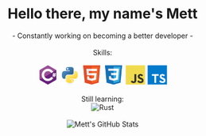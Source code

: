 <div align="center">
  <h1>Hello there, my name's Mett</h1>
  - Constantly working on becoming a better developer -
  <br />
  <br />
  Skills:
  <br />
  <br />
  <img src="https://raw.githubusercontent.com/devicons/devicon/master/icons/csharp/csharp-original.svg" alt="C#" width="40" height="40"/>
  <img src="https://raw.githubusercontent.com/devicons/devicon/master/icons/python/python-original.svg" alt="Python" width="40" height="40"/>
  <img src="https://raw.githubusercontent.com/devicons/devicon/master/icons/html5/html5-original.svg" alt="HTML" width="40" height="40"/>
  <img src="https://raw.githubusercontent.com/devicons/devicon/master/icons/css3/css3-original.svg" alt="CSS" width="40" height="40"/>
  <img src="https://raw.githubusercontent.com/devicons/devicon/master/icons/javascript/javascript-original.svg" alt="JS" width="40" height="40"/>
  <img src="https://raw.githubusercontent.com/devicons/devicon/master/icons/typescript/typescript-original.svg" alt="TS" width="40" height="40"/>
  <br />
  <br />
  Still learning:
  <br />
  <img src="https://www.rust-lang.org/logos/rust-logo-512x512.png" alt="Rust" width="40"  height="40"></img>
  <br />
  <br />
    <img alt="Mett's GitHub Stats" src="https://github-readme-stats.vercel.app/api/top-langs/?username=mettwasser&theme=tokyonight&layout=donut-vertical" media="(prefers-color-scheme: dark)">
</div>

<!-- https://raw.githubusercontent.com/devicons/devicon/master/icons -->
